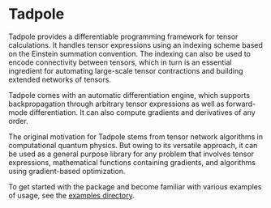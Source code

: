 <p align="left">

# Tadpole

Tadpole provides a differentiable programming framework for tensor calculations. It handles tensor expressions using an indexing scheme based on the Einstein summation convention. The indexing can also be used to encode connectivity between tensors, which in turn is an essential ingredient for automating large-scale tensor contractions and building extended networks of tensors. 

Tadpole comes with an automatic differentiation engine, which supports backpropagation through arbitrary tensor expressions as well as forward-mode differentiation. It can also compute gradients and derivatives of any order. 

The original motivation for Tadpole stems from tensor network algorithms in computational quantum physics. But owing to its versatile approach, it can be used as a general purpose library for any problem that involves tensor expressions, mathematical functions containing gradients, and algorithms using gradient-based optimization. 

To get started with the package and become familiar with various examples of usage, see the [examples directory](https://github.com/dkilda/tadpole/tree/develop/examples).

</p>
